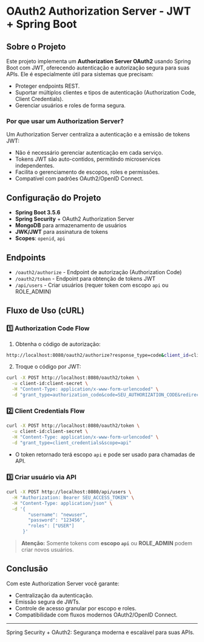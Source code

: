 # OAuth2 Authorization Server - JWT + Spring Boot

## Sobre o Projeto
Este projeto implementa um **Authorization Server OAuth2** usando Spring Boot com JWT, oferecendo autenticação e autorização segura para suas APIs. Ele é especialmente útil para sistemas que precisam:

- Proteger endpoints REST.
- Suportar múltiplos clientes e tipos de autenticação (Authorization Code, Client Credentials).
- Gerenciar usuários e roles de forma segura.

### Por que usar um Authorization Server?
Um Authorization Server centraliza a autenticação e a emissão de tokens JWT:

- Não é necessário gerenciar autenticação em cada serviço.
- Tokens JWT são auto-contidos, permitindo microservices independentes.
- Facilita o gerenciamento de escopos, roles e permissões.
- Compatível com padrões OAuth2/OpenID Connect.

## Configuração do Projeto
- **Spring Boot 3.5.6**
- **Spring Security** + OAuth2 Authorization Server
- **MongoDB** para armazenamento de usuários
- **JWK/JWT** para assinatura de tokens
- **Scopes**: `openid`, `api`

## Endpoints
- `/oauth2/authorize` - Endpoint de autorização (Authorization Code)
- `/oauth2/token` - Endpoint para obtenção de tokens JWT
- `/api/users` - Criar usuários (requer token com escopo `api` ou ROLE_ADMIN)

## Fluxo de Uso (cURL)

### 1️⃣ Authorization Code Flow
1. Obtenha o código de autorização:
```bash
http://localhost:8080/oauth2/authorize?response_type=code&client_id=client-id&scope=openid%20api&redirect_uri=http://localhost:8081/login/oauth2/code/client-id
```

2. Troque o código por JWT:
```bash
curl -X POST http://localhost:8080/oauth2/token \
  -u client-id:client-secret \
  -H "Content-Type: application/x-www-form-urlencoded" \
  -d "grant_type=authorization_code&code=SEU_AUTHORIZATION_CODE&redirect_uri=http://localhost:8081/login/oauth2/code/client-id"
```

### 2️⃣ Client Credentials Flow
```bash
curl -X POST http://localhost:8080/oauth2/token \
  -u client-id:client-secret \
  -H "Content-Type: application/x-www-form-urlencoded" \
  -d "grant_type=client_credentials&scope=api"
```

- O token retornado terá escopo `api` e pode ser usado para chamadas de API.

### 3️⃣ Criar usuário via API
```bash
curl -X POST http://localhost:8080/api/users \
  -H "Authorization: Bearer SEU_ACCESS_TOKEN" \
  -H "Content-Type: application/json" \
  -d '{
        "username": "newuser",
        "password": "123456",
        "roles": ["USER"]
      }'
```

> **Atenção:** Somente tokens com **escopo `api`** ou **ROLE_ADMIN** podem criar novos usuários.

## Conclusão
Com este Authorization Server você garante:
- Centralização da autenticação.
- Emissão segura de JWTs.
- Controle de acesso granular por escopo e roles.
- Compatibilidade com fluxos modernos OAuth2/OpenID Connect.

---

Spring Security + OAuth2: Segurança moderna e escalável para suas APIs.

